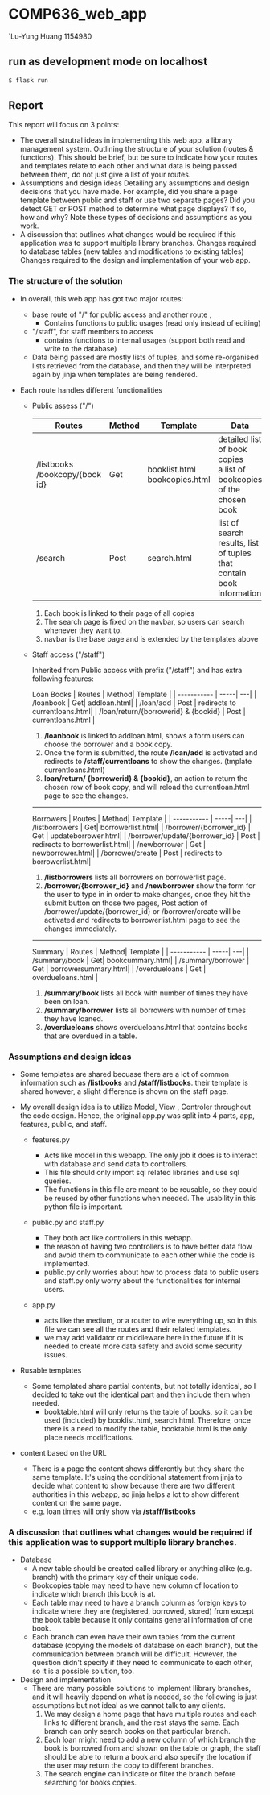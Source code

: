 # COMP636_web_app

`Lu-Yung Huang 1154980

## run as development mode on localhost

```sh
$ flask run
```

## Report

This report will focus on 3 points:

- The overall strutral ideas in implementing this web app, a library management system.
  Outlining the structure of your solution (routes & functions). This should be brief, but be sure to indicate how your routes and templates relate to each other and what data is being passed between them, do not just give a list of your routes.
- Assumptions and design ideas
  Detailing any assumptions and design decisions that you have made. For example, did you share a page template between public and staff or use two separate pages? Did you detect GET or POST method to determine what page displays? If so, how and why? Note these types of decisions and assumptions as you work.
- A discussion that outlines what changes would be required if this application was to support multiple library branches.
  Changes required to database tables (new tables and modifications to existing tables)
  Changes required to the design and implementation of your web app.

### The structure of the solution

- In overall, this web app has got two major routes:

  - base route of "/" for public access and another route ,
    - Contains functions to public usages (read only instead of editing)
  - "/staff", for staff members to access
    - contains functions to internal usages (support both read and write to the database)
  - Data being passed are mostly lists of tuples, and some re-organised lists retrieved from the database, and then they will be interpreted again by jinja when templates are being rendered.

- Each route handles different functionalities

  - Public assess ("/")

    | Routes                                | Method | Template                             | Data                                  |
    | ------------------------------------- | ------ | ------------------------------------ | ------------------------------------- |
    | /listbooks <br /> /bookcopy/{book id} | Get    | booklist.html <br /> bookcopies.html | detailed list of book copies <br /> a list of bookcopies of the chosen book |
    | /search                               | Post   | search.html                          | list of search results, list of tuples that contain book information|

    1. Each book is linked to their page of all copies
    2. The search page is fixed on the navbar, so users can search whenever they want to.
    3. navbar is the base page and is extended by the templates above

  - Staff access ("/staff")

    Inherited from Public access with prefix ("/staff") and has extra following features:

    Loan Books
    | Routes | Method| Template |
    | ----------- | -----| ---|
    | /loanbook | Get| addloan.html|
    | /loan/add | Post | redirects to currentloans.html|
    | /loan/return/{borrowerid} & {bookid} | Post | currentloans.html |

    1. **/loanbook** is linked to addloan.html, shows a form users can choose the borrower and a book copy.
    2. Once the form is submitted, the route **/loan/add** is activated and redirects to **/staff/currentloans** to show the changes. (tmplate currentloans.html)
    3. **loan/return/ {borrowerid} & {bookid}**, an action to return the chosen row of book copy, and will reload the currentloan.html page to see the changes.

    ***

    Borrowers
    | Routes | Method| Template |
    | ----------- | -----| ---|
    | /listborrowers | Get| borrowerlist.html|
    | /borrower/{borrower_id} | Get | updateborrower.html|
    | /borrower/update/{borrower_id} | Post | redirects to borrowerlist.html|
    | /newborrower | Get | newborrower.html|
    | /borrower/create | Post | redirects to borrowerlist.html|

    1. **/listborrowers** lists all borrowers on borrowerlist page.
    2. **/borrower/{borrower_id}** and **/newborrower** show the form for the user to type in in order to make changes, once they hit the submit button on those two pages, Post action of /borrower/update/{borrower_id} or /borrower/create will be activated and redirects to borrowerlist.html page to see the changes immediately.

    ***

    Summary
    | Routes | Method| Template |
    | ----------- | -----| ---|
    | /summary/book | Get| bookcummary.html|
    | /summary/borrower | Get | borrowersummary.html|
    | /overdueloans | Get | overdueloans.html |

    1. **/summary/book** lists all book with number of times they have been on loan.
    2. **/summary/borrower** lists all borrowers with number of times they have loaned.
    3. **/overdueloans** shows overdueloans.html that contains books that are overdued in a table.

### Assumptions and design ideas

- Some templates are shared becuase there are a lot of common information such as **/listbooks** and **/staff/listbooks**. their template is shared however, a slight difference is shown on the staff page.
- My overall design idea is to utilize Model, View , Controler throughout the code design. Hence, the original app.py was split into 4 parts, app, features, public, and staff.

  - features.py

    - Acts like model in this webapp. The only job it does is to interact with database and send data to controllers.
    - This file should only import sql related libraries and use sql queries.
    - The functions in this file are meant to be reusable, so they could be reused by other functions when needed. The usability in this python file is important.

  - public.py and staff.py
    - They both act like controllers in this webapp.
    - the reason of having two controllers is to have better data flow and avoid them to communicate to each other while the code is implemented.
    - public.py only worries about how to process data to public users and staff.py only worry about the functionalities for internal users.
    
  - app.py
    - acts like the medium, or a router to wire everything up, so in this file we can see all the routes and their related templates.
    - we may add validator or middleware here in the future if it is needed to create more data safety and avoid some security issues.

- Rusable templates
  - Some templated share partial contents, but not totally identical, so I decided to take out the identical part and then include them when needed.
    - booktable.html will only returns the table of books, so it can be used (included) by booklist.html, search.html. Therefore, once there is a need to modify the table, booktable.html is the only place needs modifications.
- content based on the URL
  - There is a page the content shows differently but they share the same template. It's using the conditional statement from jinja to decide what content to show because there are two different authorities in this webapp, so jinja helps a lot to show different content on the same page.
  - e.g. loan times will only show via **/staff/listbooks**

### A discussion that outlines what changes would be required if this application was to support multiple library branches.

- Database
  - A new table should be created called library or anything alike (e.g. branch) with the primary key of their unique code.
  - Bookcopies table may need to have new column of location to indicate which branch this book is at.
  - Each table may need to have a branch colunm as foreign keys to indicate where they are (registered, borrowed, stored) from except the book table because it only contains general information of one book.
  - Each branch can even have their own tables from the current database (copying the models of database on each branch), but the communication between branch will be difficult. However, the question didn't specify if they need to communicate to each other, so it is a possible solution, too.
- Design and implementation
  - There are many possible solutions to implement llibrary branches, and it will heavily depend on what is needed, so the following is just assumptions but not ideal as we cannot talk to any clients.
    1. We may design a home page that have multiple routes and each links to different branch, and the rest stays the same. Each branch can only search books on that particular branch.
    2. Each loan might need to add a new column of which branch the book is borrowed from and shown on the table or graph, the staff should be able to return a book and also specify the location if the user may return the copy to different branches.
    3. The search engine can indicate or filter the branch before searching for books copies.
